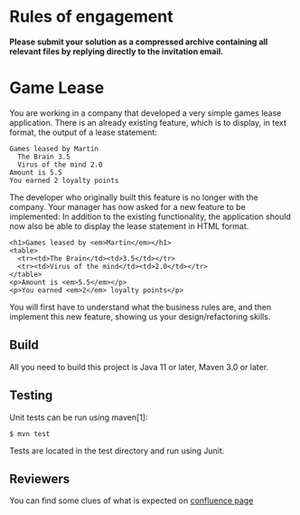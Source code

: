 # Rules of engagement
**Please submit your solution as a compressed archive containing all relevant files by replying directly to the invitation email.**

# Game Lease

You are working in a company that developed a very simple games lease application.
There is an already existing feature, which is to display, in text format, the output of a lease statement:

```
Games leased by Martin
  The Brain 3.5
  Virus of the mind 2.0
Amount is 5.5
You earned 2 loyalty points
```

The developer who originally built this feature is no longer with the company. Your manager has now asked for a new feature to be implemented:
In addition to the existing functionality, the application should now also be able to display the lease statement in HTML format.

```
<h1>Games leased by <em>Martin</em></h1>
<table>
  <tr><td>The Brain</td><td>3.5</td></tr>
  <tr><td>Virus of the mind</td><td>2.0</td></tr>
</table>
<p>Amount is <em>5.5</em></p>
<p>You earned <em>2</em> loyalty points</p>
```

You will first have to understand what the business rules are, and then implement this new feature, showing us your design/refactoring skills.

## Build

All you need to build this project is Java 11 or later, Maven 3.0 or later.

## Testing

Unit tests can be run using maven[1]:

    $ mvn test

Tests are located in the test directory and run using Junit.

## Reviewers

You can find some clues of what is expected on 
[confluence page](https://karrostech.atlassian.net/wiki/pages/resumedraft.action?draftId=4512448542&draftShareId=84056b40-c226-47d9-b8f7-de8b72e3af7a)
